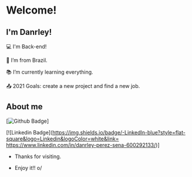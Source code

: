# Welcome!

 

## I'm Danrley!

 

:computer: I'm Back-end!

:house_with_garden: I’m from Brazil.

:books: I’m currently learning everything.

:outbox_tray: 2021 Goals: create a new project and find a new job.

 

## About me

[![Github Badge](https://img.shields.io/badge/-Github-000?style=flat-square&logo=Github&logoColor=white&link=https://github.com/DanrleyPerez)]

[![Linkedin Badge](https://img.shields.io/badge/-LinkedIn-blue?style=flat-square&logo=Linkedin&logoColor=white&link= https://www.linkedin.com/in/danrley-perez-sena-600292133/)]

- Thanks for visiting.

- Enjoy it!! o/
